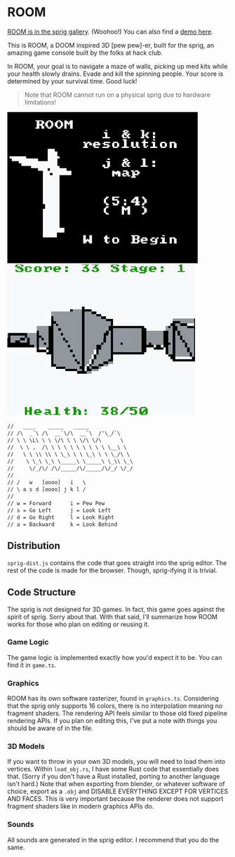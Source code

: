 # ROOM

[ROOM is in the sprig gallery](https://sprig.hackclub.com/gallery/ROOM).
(Woohoo!)
You can also find a [demo here](https://davnotdev.github.io/Room).

This is ROOM, a DOOM inspired 3D [pew pew]-er, built for the sprig, an amazing game console built by the folks at hack club.

In ROOM, your goal is to navigate a maze of walls, picking up med kits while your health slowly drains.
Evade and kill the spinning people.
Your score is determined by your survival time.
Good luck!

> Note that ROOM cannot run on a physical sprig due to hardware limitations!

![game0.png](./assets/game0.png)
![game1.png](./assets/game1.png)

```
//   ____    _____   _____
// /\  _`\ /\  __`\/\  __`\  /'\_/`\
// \ \ \L\ \ \ \/\ \ \ \/\ \/\      \
//  \ \ ,  /\ \ \ \ \ \ \ \ \ \ \__\ \
//   \ \ \\ \\ \ \_\ \ \ \_\ \ \ \_/\ \
//    \ \_\ \_\ \_____\ \_____\ \_\\ \_\
//     \/_/\/ /\/_____/\/_____/\/_/ \/_/
//
// /   w   [oooo]   i   \
// \ a s d [oooo] j k l /
//
// w = Forward      i = Pew Pew
// s = Go Left      j = Look Left
// d = Go Right     l = Look Right
// a = Backward     k = Look Behind
```

## Distribution

`sprig-dist.js` contains the code that goes straight into the sprig editor.
The rest of the code is made for the browser.
Though, sprig-ifying it is trivial.

## Code Structure

The sprig is not designed for 3D games.
In fact, this game goes against the spirit of sprig.
Sorry about that.
With that said, I'll summarize how ROOM works for those who plan on editing or reusing it.

### Game Logic

The game logic is implemented exactly how you'd expect it to be.
You can find it in `game.ts`.

### Graphics

ROOM has its own software rasterizer, found in `graphics.ts`.
Considering that the sprig only supports 16 colors, there is no interpolation meaning no fragment shaders.
The rendering API feels similar to those old fixed pipeline rendering APIs.
If you plan on editing this, I've put a note with things you should be aware of in the file.

### 3D Models

If you want to throw in your own 3D models, you will need to load them into vertices.
Within `load_obj.rs`, I have some Rust code that essentially does that.
(Sorry if you don't have a Rust installed, porting to another language isn't hard.)
Note that when exporting from blender, or whatever software of choice, export as a `.obj` and DISABLE EVERYTHING EXCEPT FOR VERTICES AND FACES.
This is very important because the renderer does not support fragment shaders like in modern graphics APIs do.

### Sounds

All sounds are generated in the sprig editor.
I recommend that you do the same.

